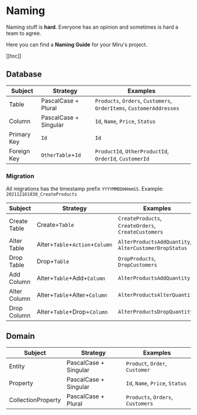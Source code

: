 # Naming

Naming stuff is **hard**. Everyone has an opinion and sometimes is hard a team to agree.

Here you can find a **Naming Guide** for your Miru's project.

[[toc]]

## Database

| Subject     | Strategy              | Examples                                                             |
|-------------|-----------------------|----------------------------------------------------------------------|
| Table       | PascalCase + Plural   | `Products`, `Orders`, `Customers`, `OrderItems`, `CustomerAddresses` | 
| Column      | PascalCase + Singular | `Id`, `Name`, `Price`, `Status`                                      |
| Primary Key | `Id`                  | `Id`                                                                 |
| Foreign Key | `OtherTable`+`Id`     | `ProductId`, `OtherProductId`, `OrderId`, `CustomerId`               |

### Migration

All migrations has the timestamp prefix `YYYYMMDDHHmmSS`. Example: `202112161830_CreateProducts`

| Subject      | Strategy                        | Examples                                              |
|--------------|---------------------------------|-------------------------------------------------------|
| Create Table | Create+`Table`                  | `CreateProducts`, `CreateOrders`, `CreateCustomers`   | 
| Alter Table  | Alter+`Table`+`Action`+`Column` | `AlterProductsAddQuantity`, `AlterCustomerDropStatus` |
| Drop Table   | Drop+`Table`                    | `DropProducts`, `DropCustomers`                       |
| Add Column   | Alter+`Table`+Add+`Column`      | `AlterProductsAddQuantity`                            |
| Alter Column | Alter+`Table`+Alter+`Column`    | `AlterProductsAlterQuantity`                          |
| Drop Column  | Alter+`Table`+Drop+`Column`     | `AlterProductsDropQuantity`                           |

## Domain

| Subject            | Strategy              | Examples                           |
|--------------------|-----------------------|------------------------------------|
| Entity             | PascalCase + Singular | `Product`, `Order`, `Customer`     | 
| Property           | PascalCase + Singular | `Id`, `Name`, `Price`, `Status`    |
| CollectionProperty | PascalCase + Plural   | `Products`, `Orders`, `Customers`  |
